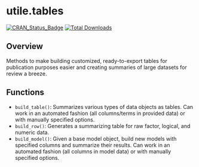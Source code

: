 # utile.tables
[![CRAN_Status_Badge](https://www.r-pkg.org/badges/version/utile.tables)](https://CRAN.R-project.org/package=utile.tables)
[![Total Downloads](https://cranlogs.r-pkg.org/badges/grand-total/utile.tables)](https://CRAN.R-project.org/package=utile.tables)

## Overview
Methods to make building customized, ready-to-export tables for publication purposes easier and creating summaries of large datasets for review a breeze.

## Functions
- `build_table()`: Summarizes various types of data objects as tables. Can work in an automated fashion (all columns/terms in provided data) or with manually specified options. 
- `build_row()`: Generates a summarizing table for raw factor, logical, and numeric data.
- `build_model()`: Given a base model object, build new models with specified columns and summarize their results. Can work in an automated fashion (all columns in model data) or with manually specified options.
